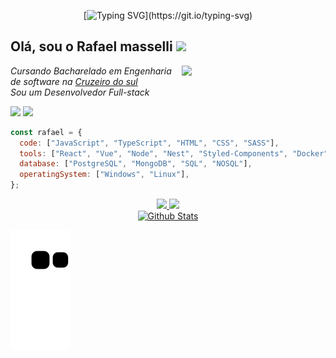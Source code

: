 <div align="center">
  
[![Typing SVG](https://readme-typing-svg.demolab.com?font=Fira+Code&size=30&pause=1000&color=38F7AC&center=true&vCenter=true&width=435&lines=Hello,+World!)](https://git.io/typing-svg)

</div>

<h2> Olá, sou o Rafael masselli <img src="https://media.giphy.com/media/mGcNjsfWAjY5AEZNw6/giphy.gif" width="50"></h2>
<img align='right' src="https://media4.giphy.com/media/l2Sq5uCb4GpCFHGQ8/200w.webp?cid=ecf05e472llcwrl3jgi6ldgby6cws38i80l7dpgfji1f9ssc&rid=200w.webp&ct=g" width="230">
<p><em>Cursando Bacharelado em Engenharia de software na <a href="https://www.cruzeirodosul.edu.br/">Cruzeiro do sul</a></br>Sou um Desenvolvedor Full-stack</em></p>

<div>
  <a href="https://github.com/rafaelmasselli">
  <a href = "mailto:rafaelmasselli0@gmail.com"><img src="https://img.shields.io/badge/-Gmail-%23333?style=for-the-badge&logo=gmail&logoColor=white" target="_blank"></a>
 <a href="https://www.linkedin.com/in/rafael-masselli-740921214/" target="_blank"><img src= "https://img.shields.io/badge/LinkedIn-0077B5?style=for-the-badge&logo=linkedin&logoColor=white">
</div>

```javascript
const rafael = {
  code: ["JavaScript", "TypeScript", "HTML", "CSS", "SASS"],
  tools: ["React", "Vue", "Node", "Nest", "Styled-Components", "Docker", "Figma"],
  database: ["PostgreSQL", "MongoDB", "SQL", "NOSQL"],
  operatingSystem: ["Windows", "Linux"],
};
```

<div align="center">
  <a href="https://github.com/rafaelmasselli">
   <img height="180em" src="https://github-readme-stats.vercel.app/api?username=rafaelmasselli&show_icons=true&theme=dark&include_all_commits=true&count_private=true"/>
   <img height="180em" src="https://github-readme-stats.vercel.app/api/top-langs/?username=rafaelmasselli&layout=compact&langs_count=7&theme=dark"/>
  </a>
</div>

<div align="center">
    <a href="https://www.linkedin.com/in/rafael-masselli-740921214/">
    <img src="https://raw.githubusercontent.com/bornmay/bornmay/Update/svg/Bottom.svg" alt="Github Stats" />
</div>

![Snake animation](https://github.com/rafaelmasselli/rafaelmasselli/blob/output/github-contribution-grid-snake.svg)
